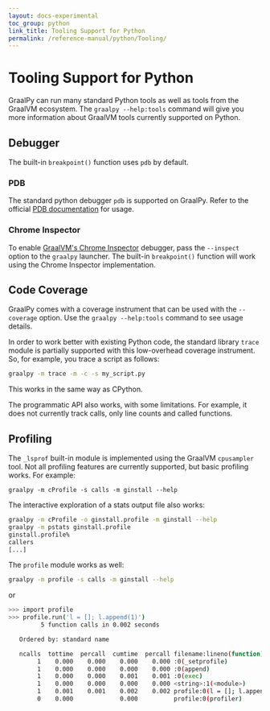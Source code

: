 ```yaml
---
layout: docs-experimental
toc_group: python
link_title: Tooling Support for Python
permalink: /reference-manual/python/Tooling/
---
```

# Tooling Support for Python
GraalPy can run many standard Python tools as well as tools from the GraalVM ecosystem.
The `graalpy --help:tools` command will give you more information about GraalVM tools currently supported on Python.

## Debugger
The built-in `breakpoint()` function uses `pdb` by default.

### PDB
The standard python debugger `pdb` is supported on GraalPy. Refer to the official [PDB documentation](https://docs.python.org/3/library/pdb.html) for usage.

### Chrome Inspector
To enable [GraalVM's Chrome Inspector](https://github.com/oracle/graal/blob/master/docs/tools/chrome-debugger.md) debugger, pass the `--inspect` option to the `graalpy` launcher.
The built-in `breakpoint()` function will work using the Chrome Inspector implementation.

## Code Coverage

GraalPy comes with a coverage instrument that can be used with the `--coverage` option.
Use the `graalpy --help:tools` command to see usage details.

In order to work better with existing Python code, the standard library `trace` module is partially supported with this low-overhead coverage instrument.
So, for example, you trace a script as follows:

```bash
graalpy -m trace -m -c -s my_script.py
```

This works in the same way as CPython.

The programmatic API also works, with some limitations.
For example, it does not currently track calls, only line counts and called functions.

## Profiling

The `_lsprof` built-in module is implemented using the GraalVM `cpusampler` tool.
Not all profiling features are currently supported, but basic profiling works. For example:

```shell
graalpy -m cProfile -s calls -m ginstall --help
```

The interactive exploration of a stats output file also works:

```bash
graalpy -m cProfile -o ginstall.profile -m ginstall --help
graalpy -m pstats ginstall.profile
ginstall.profile%
callers
[...]
```

The `profile` module works as well:

```bash
graalpy -m profile -s calls -m ginstall --help
```

or

```bash
>>> import profile
>>> profile.run('l = []; l.append(1)')
         5 function calls in 0.002 seconds

   Ordered by: standard name

   ncalls  tottime  percall  cumtime  percall filename:lineno(function)
        1    0.000    0.000    0.000    0.000 :0(_setprofile)
        1    0.000    0.000    0.000    0.000 :0(append)
        1    0.000    0.000    0.001    0.001 :0(exec)
        1    0.000    0.000    0.000    0.000 <string>:1(<module>)
        1    0.001    0.001    0.002    0.002 profile:0(l = []; l.append(1))
        0    0.000             0.000          profile:0(profiler)
```